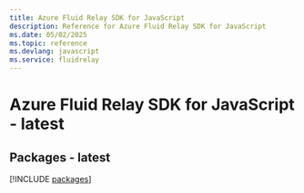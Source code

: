 ```yaml
---
title: Azure Fluid Relay SDK for JavaScript
description: Reference for Azure Fluid Relay SDK for JavaScript
ms.date: 05/02/2025
ms.topic: reference
ms.devlang: javascript
ms.service: fluidrelay
---
```

# Azure Fluid Relay SDK for JavaScript - latest
## Packages - latest
[!INCLUDE [packages](fluid-relay-index.md)]